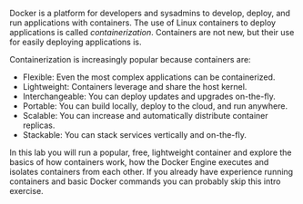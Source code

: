 Docker is a platform for developers and sysadmins to develop, deploy, and run applications with containers. The use of Linux containers to deploy applications is called _containerization_. Containers are not new, but their use for easily deploying applications is.

Containerization is increasingly popular because containers are:

* Flexible: Even the most complex applications can be containerized.
* Lightweight: Containers leverage and share the host kernel.
* Interchangeable: You can deploy updates and upgrades on-the-fly.
* Portable: You can build locally, deploy to the cloud, and run anywhere.
* Scalable: You can increase and automatically distribute container replicas.
* Stackable: You can stack services vertically and on-the-fly.

In this lab you will run a popular, free, lightweight container and explore the basics of how containers work, how the Docker Engine executes and isolates containers from each other. If you already have experience running containers and basic Docker commands you can probably skip this intro exercise.